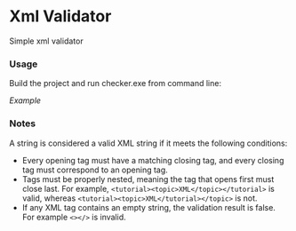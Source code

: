 # Xml Validator

Simple xml validator

### Usage

Build the project and run checker.exe from command line:

_Example_


### Notes

A string is considered a valid XML string if it meets the following conditions:

- Every opening tag must have a matching closing tag, and every closing tag must correspond to an opening tag.
- Tags must be properly nested, meaning the tag that opens first must close last. For example, `<tutorial><topic>XML</topic></tutorial>` is valid, whereas `<tutorial><topic>XML</tutorial></topic>` is not.
- If any XML tag contains an empty string, the validation result is false. For example `<></>` is invalid.
  
